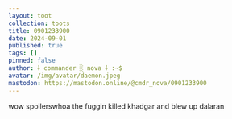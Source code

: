 ```yaml
---
layout: toot
collection: toots
title: 0901233900
date: 2024-09-01
published: true
tags: []
pinned: false
author: ⸸ commander ░ nova ⸸ :~$
avatar: /img/avatar/daemon.jpeg
mastodon: https://mastodon.online/@cmdr_nova/0901233900
---
```


wow spoilerswhoa the fuggin killed khadgar and blew up dalaran

